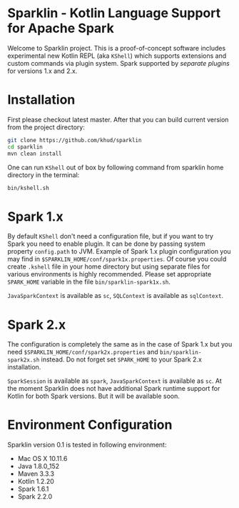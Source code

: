 # Sparklin - Kotlin Language Support for Apache Spark
Welcome to Sparklin project. This is a proof-of-concept software includes experimental 
new Kotlin REPL (aka `KShell`) which supports extensions and custom commands via plugin system. 
Spark supported by *separate plugins* for versions 1.x and 2.x.

# Installation
First please checkout latest master. After that you can build current version from the project directory:
```bash
git clone https://github.com/khud/sparklin
cd sparklin
mvn clean install
```
One can run `KShell` out of box by following command from sparklin home directory in the terminal:
```bash
bin/kshell.sh
```
# Spark 1.x
By default `KShell` don't need a configuration file, but if you want to try Spark you need to enable plugin.
It can be done by passing system property `config.path` to JVM. Example of Spark 1.x plugin configuration you may
find in `$SPARKLIN_HOME/conf/spark1x.properties`. Of course you could create `.kshell` file in your home directory but
using separate files for various environments is highly recommended. Please set appropriate `SPARK_HOME` variable in 
the file `bin/sparklin-spark1x.sh`.

`JavaSparkContext` is available as `sc`, `SQLContext` is available as `sqlContext`. 
 
# Spark 2.x
The configuration is completely the same as in the case of Spark 1.x but you need `$SPARKLIN_HOME/conf/spark2x.properties`
and `bin/sparklin-spark2x.sh` instead. Do not forget set `SPARK_HOME` to your Spark 2.x installation.

`SparkSession` is available as `spark`, `JavaSparkContext` is available as `sc`.
At the moment Sparklin does not have additional Spark runtime support for Kotlin for both Spark versions. 
But it will be available soon.

# Environment Configuration
Sparklin version 0.1 is tested in following environment:

* Mac OS X 10.11.6
* Java 1.8.0_152
* Maven 3.3.3
* Kotlin 1.2.20
* Spark 1.6.1
* Spark 2.2.0 

